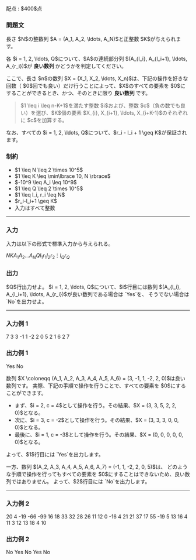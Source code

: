 
<div>

<span>

<span>

<p>
配点 : $400$点
</p>

<div>

<section>

### **問題文**

<p>
長さ $N$の整数列 $A = (A_1, A_2, \ldots, A_N)$と正整数 $K$が与えられます。
</p>

<p>
各 $i = 1, 2, \ldots, Q$について、$A$の連続部分列 $(A_{l_i}, A_{l_i+1}, \ldots, A_{r_i})$が
<strong>
良い数列
</strong>
かどうかを判定してください。
</p>

<p>
ここで、長さ $n$の数列 $X = (X_1, X_2, \ldots, X_n)$は、下記の操作を好きな回数（ $0$回でも良い）だけ行うことによって、$X$のすべての要素を $0$にすることができるとき、かつ、そのときに限り
<strong>
良い数列
</strong>
です。
</p>

<blockquote>

<p>
$1 \leq i \leq n-K+1$を満たす整数 $i$および、整数 $c$（負の数でも良い）を選び、$K$個の要素 $X_{i}, X_{i+1}, \ldots, X_{i+K-1}$のそれぞれに $c$を加算する。
</p>

</blockquote>

<p>
なお、すべての $i = 1, 2, \ldots, Q$について、$r_i - l_i + 1 \geq K$が保証されます。
</p>

</section>

</div>

<div>

<section>

### **制約**

<ul>

<li>
$1 \leq N \leq 2 \times 10^5$
</li>

<li>
$1 \leq K \leq \min\lbrace 10, N \rbrace$
</li>

<li>
$-10^9 \leq A_i \leq 10^9$
</li>

<li>
$1 \leq Q \leq 2 \times 10^5$
</li>

<li>
$1 \leq l_i, r_i \leq N$
</li>

<li>
$r_i-l_i+1 \geq K$
</li>

<li>
入力はすべて整数
</li>

</ul>

</section>

</div>

---

<div>

<div>

<section>

### **入力**

<p>
入力は以下の形式で標準入力から与えられる。
</p>

<div>

$N$$K$$A_1$$A_2$$\ldots$$A_N$$Q$$l_1$$r_1$$l_2$$r_2$$\vdots$$l_Q$$r_Q$
</div>

</section>

</div>

<div>

<section>

### **出力**

<p>
$Q$行出力せよ。
$i = 1, 2, \ldots, Q$について、$i$行目には数列 $(A_{l_i}, A_{l_i+1}, \ldots, A_{r_i})$が良い数列である場合は `Yes`を、
そうでない場合は `No`を出力せよ。
</p>

</section>

</div>

</div>

---

<div>

<section>

### **入力例 1**

<div>

7 3
3 -1 1 -2 2 0 5
2
1 6
2 7

</div>

</section>

</div>

<div>

<section>

### **出力例 1**

<div>

Yes
No

</div>

<p>
数列 $X \coloneqq (A_1, A_2, A_3, A_4, A_5, A_6) = (3, -1, 1, -2, 2, 0)$は良い数列です。
実際、下記の手順で操作を行うことで、すべての要素を $0$にすることができます。
</p>

<ul>

<li>
まず、$i = 2, c = 4$として操作を行う。その結果、$X = (3, 3, 5, 2, 2, 0)$となる。
</li>

<li>
次に、$i = 3, c = -2$として操作を行う。その結果、$X = (3, 3, 3, 0, 0, 0)$となる。
</li>

<li>
最後に、$i = 1, c = -3$として操作を行う。その結果、$X = (0, 0, 0, 0, 0, 0)$となる。
</li>

</ul>

<p>
よって、$1$行目には `Yes`を出力します。
</p>

<p>
一方、数列 $(A_2, A_3, A_4, A_5, A_6, A_7) = (-1, 1, -2, 2, 0, 5)$は、
どのような手順で操作を行ってもすべての要素を $0$にすることはできないため、良い数列ではありません。
よって、$2$行目には `No`を出力します。
</p>

</section>

</div>

---

<div>

<section>

### **入力例 2**

<div>

20 4
-19 -66 -99 16 18 33 32 28 26 11 12 0 -16 4 21 21 37 17 55 -19
5
13 16
4 11
3 12
13 18
4 10

</div>

</section>

</div>

<div>

<section>

### **出力例 2**

<div>

No
Yes
No
Yes
No

</div>

</section>

</div>

</span>

</span>

</div>
